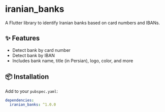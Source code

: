 # iranian_banks

A Flutter library to identify Iranian banks based on card numbers and IBANs.

## ✨ Features

- Detect bank by card number
- Detect bank by IBAN
- Includes bank name, title (in Persian), logo, color, and more

## 📦 Installation

Add to your `pubspec.yaml`:

```yaml
dependencies:
  iranian_banks: ^1.0.0
